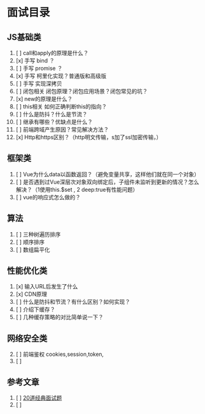 # 面试目录

## JS基础类

1. [ ] call和apply的原理是什么？
2. [x] 手写 bind ？
3. [ ] 手写 promise ？
4. [x] 手写 柯里化实现？普通版和高级版
5. [ ] 手写 实现深拷贝
6. [ ] 闭包相关 闭包原理？闭包应用场景？闭包常见的坑？
7. [x] new的原理是什么？
8.  [ ] this相关 如何正确判断this的指向？
9.  [ ] 什么是防抖？什么是节流？
10. [ ] 继承有哪些？优缺点是什么？
11. [ ] 前端跨域产生原因？常见解决方法？
12. [x] Http和https区别？（http明文传输，s加了ssl加密传输，）


## 框架类

1. [ ] Vue为什么data以函数返回？（避免变量共享，这样他们就在同一个对象）
2. [ ] 是否遇到过Vue深层次对象双向绑定后，子组件未监听到更新的情况？怎么解决？（1使用this.$set , 2 deep:true有性能问题）
3. [ ] vue的响应式怎么做的？

## 算法

1. [ ] 三种树遍历排序
2. [ ] 顺序排序
3. [ ] 数组扁平化


## 性能优化类

1. [x] 输入URL后发生了什么
2. [x] CDN原理
3. [ ] 什么是防抖和节流？有什么区别？如何实现？
4. [ ] 介绍下缓存？
5. [ ] 几种缓存策略的对比简单说一下？

## 网络安全类

2. [ ] 前端鉴权 cookies,session,token,
3. [ ] 












## 参考文章
1. [ ] [20道经典面试题](https://juejin.im/post/5d124a12f265da1b9163a28d)
2. [ ] 